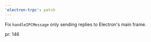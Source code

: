 ```yaml
---
'electron-trpc': patch
---
```


Fix `handleIPCMessage` only sending replies to Electron's main frame.

pr: 146
